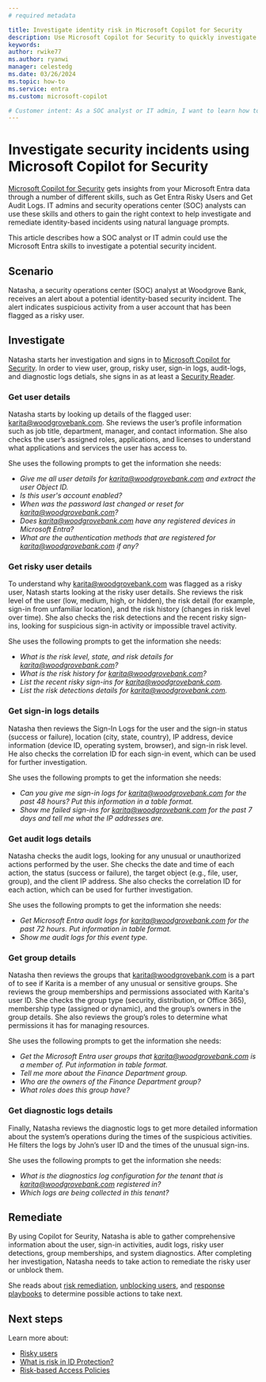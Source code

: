 ```yaml
---
# required metadata

title: Investigate identity risk in Microsoft Copilot for Security
description: Use Microsoft Copilot for Security to quickly investigate identity-based security incident.
keywords:
author: rwike77
ms.author: ryanwi
manager: celestedg
ms.date: 03/26/2024
ms.topic: how-to
ms.service: entra
ms.custom: microsoft-copilot

# Customer intent: As a SOC analyst or IT admin, I want to learn how to use the Microsoft Entra skills in Microsoft Copilot for Security so that I can quickly respond to a potential identity-based security incident.
---
```


# Investigate security incidents using Microsoft Copilot for Security

[Microsoft Copilot for Security](/security-copilot/microsoft-security-copilot) gets insights from your Microsoft Entra data through a number of different skills, such as Get Entra Risky Users and Get Audit Logs. IT admins and security operations center (SOC) analysts can use these skills and others to gain the right context to help investigate and remediate identity-based incidents using natural language prompts. 

This article describes how a SOC analyst or IT admin could use the Microsoft Entra skills to investigate a potential security incident. 

## Scenario

Natasha, a security operations center (SOC) analyst at Woodgrove Bank, receives an alert about a potential identity-based security incident. The alert indicates suspicious activity from a user account that has been flagged as a risky user.

## Investigate

Natasha starts her investigation and signs in to [Microsoft Copilot for Security](https://securitycopilot.microsoft.com/).  In order to view user, group, risky user, sign-in logs, audit-logs, and diagnostic logs detials, she signs in as at least a [Security Reader](/entra/identity/role-based-access-control/permissions-reference#security-reader).

### Get user details

Natasha starts by looking up details of the flagged user: karita@woodgrovebank.com.  She reviews the user’s profile information such as job title, department, manager, and contact information. She also checks the user’s assigned roles, applications, and licenses to understand what applications and services the user has access to.

She uses the following prompts to get the information she needs:

- *Give me all user details for karita@woodgrovebank.com and extract the user Object ID.*
- *Is this user's account enabled?*
- *When was the password last changed or reset for karita@woodgrovebank.com?*
- *Does karita@woodgrovebank.com have any registered devices in Microsoft Entra?*
- *What are the authentication methods that are registered for karita@woodgrovebank.com if any?*

### Get risky user details 

To understand why karita@woodgrovebank.com was flagged as a risky user, Natash starts looking at the risky user details.  She reviews the risk level of the user (low, medium, high, or hidden), the risk detail (for example, sign-in from unfamiliar location), and the risk history (changes in risk level over time). She also checks the risk detections and the recent risky sign-ins, looking for suspicious sign-in activity or impossible travel activity.  

She uses the following prompts to get the information she needs:

- *What is the risk level, state, and risk details for karita@woodgrovebank.com?*
- *What is the risk history for karita@woodgrovebank.com?*
- *List the recent risky sign-ins for karita@woodgrovebank.com.* 
- *List the risk detections details for karita@woodgrovebank.com.*

### Get sign-in logs details

Natasha then reviews the Sign-In Logs for the user and the sign-in status (success or failure), location (city, state, country), IP address, device information (device ID, operating system, browser), and sign-in risk level. He also checks the correlation ID for each sign-in event, which can be used for further investigation.

She uses the following prompts to get the information she needs:

- *Can you give me sign-in logs for karita@woodgrovebank.com for the past 48 hours? Put this information in a table format.*
- *Show me failed sign-ins for karita@woodgrovebank.com for the past 7 days and tell me what the IP addresses are.*

### Get audit logs details

Natasha checks the audit logs, looking for any unusual or unauthorized actions performed by the user. She checks the date and time of each action, the status (success or failure), the target object (e.g., file, user, group), and the client IP address. She also checks the correlation ID for each action, which can be used for further investigation.

She uses the following prompts to get the information she needs:

- *Get Microsoft Entra audit logs for karita@woodgrovebank.com for the past 72 hours. Put information in table format.*
- *Show me audit logs for this event type.*

### Get group details

Natasha then reviews the groups that karita@woodgrovebank.com is a part of to see if Karita is a member of any unusual or sensitive groups. She reviews the group memberships and permissions associated with Karita's user ID. She checks the group type (security, distribution, or Office 365), membership type (assigned or dynamic), and the group’s owners in the group details. She also reviews the group’s roles to determine what permissions it has for managing resources.

She uses the following prompts to get the information she needs:

- *Get the Microsoft Entra user groups that karita@woodgrovebank.com is a member of. Put information in table format.*
- *Tell me more about the Finance Department group.*
- *Who are the owners of the Finance Department group?*
- *What roles does this group have?*

### Get diagnostic logs details

Finally, Natasha reviews the diagnostic logs to get more detailed information about the system’s operations during the times of the suspicious activities. He filters the logs by John’s user ID and the times of the unusual sign-ins.

She uses the following prompts to get the information she needs:

- *What is the diagnostics log configuration for the tenant that is karita@woodgrovebank.com registered in?*
- *Which logs are being collected in this tenant?*

## Remediate

By using Copilot for Seurity, Natasha is able to gather comprehensive information about the user, sign-in activities, audit logs, risky user detections, group memberships, and system diagnostics. After completing her investigation, Natasha needs to take action to remediate the risky user or unblock them.

She reads about [risk remediation](/entra/id-protection/howto-identity-protection-remediate-unblock#risk-remediation), [unblocking users](/entra/id-protection/howto-identity-protection-remediate-unblock#unblocking-users), and [response playbooks](/security/operations/incident-response-playbooks) to determine possible actions to take next.

## Next steps

Learn more about: 
- [Risky users](/entra/id-protection/howto-identity-protection-investigate-risk#risky-users)
- [What is risk in ID Protection?](/entra/id-protection/concept-identity-protection-risks)
- [Risk-based Access Policies](/entra/id-protection/concept-identity-protection-policies)

